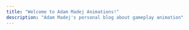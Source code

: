 ```yaml
---
title: "Welcome to Adam Madej Animations!"
description: "Adam Madej's personal blog about gameplay animation"
---
```


<!-- Include the custom element script -->
<!-- <script type="module" src="https://cdn.jsdelivr.net/npm/lite-vimeo-embed/+esm"></script>

<div class="flex px-8 py-2">Gameplay Animation Demo Reel</div>
{{< vimeoLite id="772649237" label="Adam Madej Animatiom Reel" >}} -->